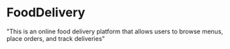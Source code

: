 # FoodDelivery
"This is an online food delivery platform that allows users to browse menus, place orders, and track deliveries"
